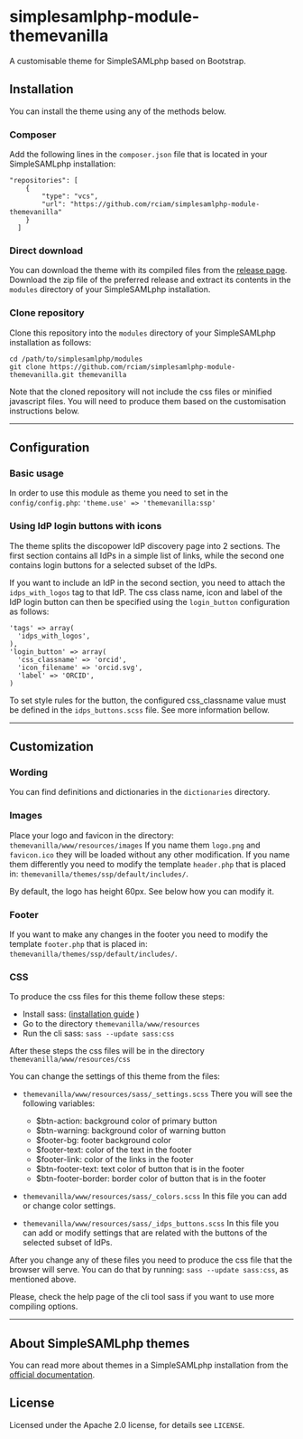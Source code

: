 # simplesamlphp-module-themevanilla

A customisable theme for SimpleSAMLphp based on Bootstrap.

## Installation

You can install the theme using any of the methods below.

### Composer

Add the following lines in the `composer.json` file that is located in your
SimpleSAMLphp installation:
```
"repositories": [
    {
        "type": "vcs",
        "url": "https://github.com/rciam/simplesamlphp-module-themevanilla"
    }
  ]
```

### Direct download

You can download the theme with its compiled files from the [release page](https://github.com/rciam/simplesamlphp-module-themevanilla/releases).
Download the zip file of the preferred release and extract its contents in the
`modules` directory of your SimpleSAMLphp installation.

### Clone repository

Clone this repository into the `modules` directory of your SimpleSAMLphp
installation as follows:
```
cd /path/to/simplesamlphp/modules
git clone https://github.com/rciam/simplesamlphp-module-themevanilla.git themevanilla
```
Note that the cloned repository will not include the css files or minified
javascript files.
You will need to produce them based on the customisation instructions below.

---

## Configuration

### Basic usage
In order to use this module as theme you need to set in the
`config/config.php`: `'theme.use' => 'themevanilla:ssp'`

### Using IdP login buttons with icons
The theme splits the discopower IdP discovery page into 2 sections.
The first section contains all IdPs in a simple list of links, while the second
one contains login buttons for a selected subset of the IdPs.

If you want to include an IdP in the second section, you need to attach the
`idps_with_logos` tag to that IdP. The css class name, icon and label of the IdP login
button can then be specified using the `login_button` configuration as follows:
```
'tags' => array(
  'idps_with_logos',
),
'login_button' => array(
  'css_classname' => 'orcid',
  'icon_filename' => 'orcid.svg',
  'label' => 'ORCID',
)
```
To set style rules for the button, the configured css_classname value must be
defined in the `idps_buttons.scss` file. See more information bellow.

---

## Customization

### Wording

You can find definitions and dictionaries in the `dictionaries` directory.

### Images

Place your logo and favicon in the directory:
`themevanilla/www/resources/images` If you name them `logo.png` and
`favicon.ico` they will be loaded without any other modification.  If you name
them differently you need to modify the template `header.php` that is placed in:
`themevanilla/themes/ssp/default/includes/`.

By default, the logo has height 60px. See below how you can modify it.

### Footer
If you want to make any changes in the footer you need to modify the template
`footer.php` that is placed in: `themevanilla/themes/ssp/default/includes/`.


### CSS

To produce the css files for this theme follow these steps:
- Install sass: ([installation guide](http://sass-lang.com/install) )
- Go to the directory `themevanilla/www/resources`
- Run the cli sass: `sass --update sass:css`

After these steps the css files will be in the directory
`themevanilla/www/resources/css`

You can change the settings of this theme from the files:
* `themevanilla/www/resources/sass/_settings.scss`
  There you will see the following variables:
  - $btn-action: background color of primary button
  - $btn-warning: background color of warning button
  - $footer-bg: footer background color
  - $footer-text: color of the text in the footer
  - $footer-link: color of the links in the footer
  - $btn-footer-text: text color of button that is in the footer
  - $btn-footer-border: border color of button that is in the footer

* `themevanilla/www/resources/sass/_colors.scss`
  In this file you can add or change color settings.

* `themevanilla/www/resources/sass/_idps_buttons.scss`
  In this file you can add or modify settings that are related with the buttons
  of the selected subset of IdPs.

After you change any of these files you need to produce the css file that the
browser will serve. You can do that by running: `sass --update sass:css`, as
mentioned above.

Please, check the help page of the cli tool sass if you want to use more
compiling options.

---

## About SimpleSAMLphp themes

You can read more about themes in a SimpleSAMLphp installation from the
[official documentation](https://simplesamlphp.org/docs/stable/simplesamlphp-theming).

## License

Licensed under the Apache 2.0 license, for details see `LICENSE`.
